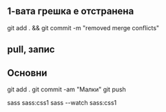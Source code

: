 ## 1-вата грешка е отстранена

git add . && git commit -m "removed merge conflicts"

## pull, запис

## Основни

git add .
git commit -am "Малки"
git push

sass sass:css1
sass --watch sass:css1

